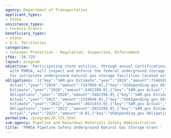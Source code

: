 ```yaml
---
agency: Department of Transportation
applicant_types:
- State
assistance_types:
- Formula Grants
beneficiary_types:
- State
- U.S. Territories
categories:
- Consumer Protection - Regulation, Inspection, Enforcement
cfda: '20.725'
layout: program
objective: 'Participating state entities, through annual Certification/Agreements
  with PHMSA, will inspect and enforce the federal underground storage regulations
  for intrastate underground natural gas storage facilities located within the state. '
obligations: '[{"key":"SAM.gov Estimate","year":"2019","amount":7146926.0},{"key":"SAM.gov
  Actual","year":"2019","amount":7147069.0},{"key":"USASpending.gov Obligations","year":"2019","amount":7147069.0},{"key":"SAM.gov
  Estimate","year":"2020","amount":5482390.0},{"key":"SAM.gov Actual","year":"2020","amount":5490426.0},{"key":"USASpending.gov
  Obligations","year":"2020","amount":5482390.0},{"key":"SAM.gov Estimate","year":"2021","amount":4871250.0},{"key":"SAM.gov
  Actual","year":"2021","amount":1339948.0},{"key":"USASpending.gov Obligations","year":"2021","amount":1108913.0},{"key":"SAM.gov
  Estimate","year":"2022","amount":4921433.0},{"key":"SAM.gov Actual","year":"2022","amount":4942369.0},{"key":"USASpending.gov
  Obligations","year":"2022","amount":5033298.0},{"key":"SAM.gov Estimate","year":"2023","amount":3883735.0},{"key":"SAM.gov
  Actual","year":"2023","amount":0.0},{"key":"USASpending.gov Obligations","year":"2023","amount":-86019.0}]'
permalink: /program/20.725.html
sub-agency: Pipeline and Hazardous Materials Safety Administration
title: 'PHMSA Pipeline Safety Underground Natural Gas Storage Grant '
---
```


